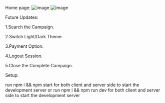 Home page:
![image](https://github.com/user-attachments/assets/f69f94af-f3cb-4066-8c66-c6772e1ede34)
![image](https://github.com/user-attachments/assets/34db7aaf-40d5-48cc-acc7-50bb8a817e4b)

Future Updates:

1.Search the Campaign.

2.Switch Light/Dark Theme.

3.Payment Option.

4.Logout Session.

5.Close the Complete Campaign.


Setup:

run npm i && npm start for both client and server side to start the development server
or
run npm i && npm run dev for both client and server side to start the development server
